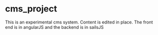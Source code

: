 # cms_project
This is an experimental cms system. Content is edited in place. The front end is in angularJS and the backend is in sailsJS
